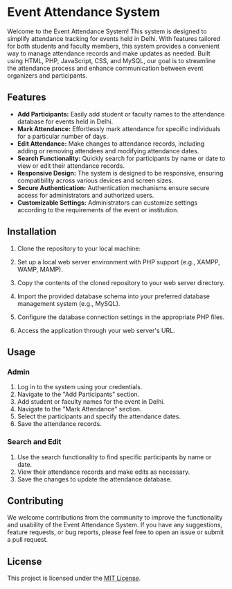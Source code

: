 # Event Attendance System

Welcome to the Event Attendance System! This system is designed to simplify attendance tracking for events held in Delhi. With features tailored for both students and faculty members, this system provides a convenient way to manage attendance records and make updates as needed. Built using HTML, PHP, JavaScript, CSS, and MySQL, our goal is to streamline the attendance process and enhance communication between event organizers and participants.

## Features

- **Add Participants:** Easily add student or faculty names to the attendance database for events held in Delhi.
- **Mark Attendance:** Effortlessly mark attendance for specific individuals for a particular number of days.
- **Edit Attendance:** Make changes to attendance records, including adding or removing attendees and modifying attendance dates.
- **Search Functionality:** Quickly search for participants by name or date to view or edit their attendance records.
- **Responsive Design:** The system is designed to be responsive, ensuring compatibility across various devices and screen sizes.
- **Secure Authentication:** Authentication mechanisms ensure secure access for administrators and authorized users.
- **Customizable Settings:** Administrators can customize settings according to the requirements of the event or institution.

## Installation

1. Clone the repository to your local machine:

2. Set up a local web server environment with PHP support (e.g., XAMPP, WAMP, MAMP).

3. Copy the contents of the cloned repository to your web server directory.

4. Import the provided database schema into your preferred database management system (e.g., MySQL).

5. Configure the database connection settings in the appropriate PHP files.

6. Access the application through your web server's URL.

## Usage

### Admin

1. Log in to the system using your credentials.
2. Navigate to the "Add Participants" section.
3. Add student or faculty names for the event in Delhi.
4. Navigate to the "Mark Attendance" section.
5. Select the participants and specify the attendance dates.
6. Save the attendance records.

### Search and Edit

1. Use the search functionality to find specific participants by name or date.
2. View their attendance records and make edits as necessary.
3. Save the changes to update the attendance database.

## Contributing

We welcome contributions from the community to improve the functionality and usability of the Event Attendance System. If you have any suggestions, feature requests, or bug reports, please feel free to open an issue or submit a pull request.

## License

This project is licensed under the [MIT License](LICENSE).
  
